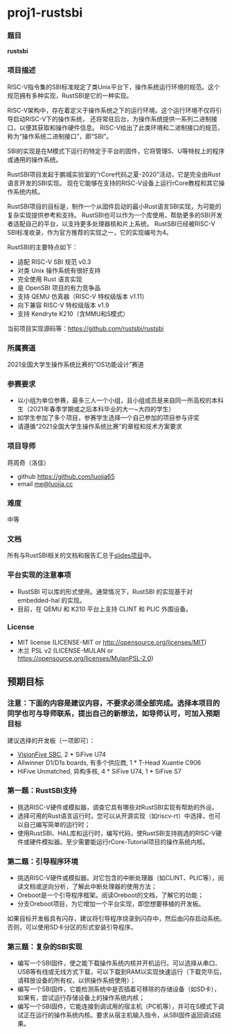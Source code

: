 # proj1-rustsbi

### 题目
**rustsbi**

### 项目描述

RISC-V指令集的SBI标准规定了类Unix平台下，操作系统运行环境的规范。这个规范拥有多种实现，RustSBI是它的一种实现。

RISC-V架构中，存在着定义于操作系统之下的运行环境。这个运行环境不仅将引导启动RISC-V下的操作系统，
还将常驻后台，为操作系统提供一系列二进制接口，以便其获取和操作硬件信息。
RISC-V给出了此类环境和二进制接口的规范，称为“操作系统二进制接口”，即“SBI”。

SBI的实现是在M模式下运行的特定于平台的固件，它将管理S、U等特权上的程序或通用的操作系统。

RustSBI项目发起于鹏城实验室的“rCore代码之夏-2020”活动，它是完全由Rust语言开发的SBI实现。
现在它能够在支持的RISC-V设备上运行rCore教程和其它操作系统内核。

RustSBI项目的目标是，制作一个从固件启动的最小Rust语言SBI实现，为可能的复杂实现提供参考和支持。
RustSBI也可以作为一个库使用，帮助更多的SBI开发者适配自己的平台，以支持更多处理器核和片上系统。
RustSBI已经被RISC-V SBI标准收录，作为官方推荐的实现之一，它的实现编号为4。

RustSBI的主要特点如下：

- 适配 RISC-V SBI 规范 v0.3
- 对类 Unix 操作系统有很好支持
- 完全使用 Rust 语言实现
- 是 OpenSBI 项目的有力竞争品
- 支持 QEMU 仿真器（RISC-V 特权级版本 v1.11）
- 向下兼容 RISC-V 特权级版本 v1.9
- 支持 Kendryte K210（含MMU和S模式）

当前项目实现源码等：https://github.com/rustsbi/rustsbi

### 所属赛道

2021全国大学生操作系统比赛的“OS功能设计”赛道

### 参赛要求
- 以小组为单位参赛，最多三人一个小组，且小组成员是来自同一所高校的本科生（2021年春季学期或之后本科毕业的大一~大四的学生）
- 如学生参加了多个项目，参赛学生选择一个自己参加的项目参与评奖
- 请遵循“2021全国大学生操作系统比赛”的章程和技术方案要求

### 项目导师

蒋周奇（洛佳）
- github https://github.com/luojia65
- email me@luojia.cc

### 难度

中等

### 文档

所有与RustSBI相关的文档和报告汇总于[slides项目](https://github.com/rustsbi/slides)中。

### 平台实现的注意事项

- RustSBI 可以库的形式使用。通常情况下，RustSBI 的实现基于对 embedded-hal 的实现。
- 目前，在 QEMU 和 K210 平台上支持 CLINT 和 PLIC 外围设备。

### License

- MIT license (LICENSE-MIT or http://opensource.org/licenses/MIT)
- 木兰 PSL v2 (LICENSE-MULAN or https://opensource.org/licenses/MulanPSL-2.0)

## 预期目标

### 注意：下面的内容是建议内容，不要求必须全部完成。选择本项目的同学也可与导师联系，提出自己的新想法，如导师认可，可加入预期目标

建议选择的开发板（一项即可）：
* [VisionFive SBC](https://starfivetech.com/site/exploit), 2 * SiFive U74
* Allwinner D1/D1s boards, 有多个供应商, 1 * T-Head Xuantie C906
* HiFive Unmatched, 异构多核, 4 * SiFive U74, 1 * SiFive S7

### 第一题：RustSBI支持

- 挑选RISC-V硬件或模拟器，调查它具有哪些对RustSBI实现有帮助的外设。
- 选择可用的Rust语言运行时。您可以从开源实现（如riscv-rt）中选择，也可以自己编写简单的运行时；
- 使用RustSBI、HAL库和运行时，编写代码，使RustSBI支持挑选的RISC-V硬件或硬件模拟器。至少需要能运行rCore-Tutorial项目的操作系统内核。

### 第二题：引导程序环境

- 挑选RISC-V硬件或模拟器。对它包含的中断处理器（如CLINT、PLIC等），阅读文档或逆向分析，了解此中断处理器的使用方法；
- Oreboot是一个引导程序框架。阅读Oreboot的文档，了解它的功能；
- 分支Oreboot项目，为它增加一个平台实现，即您想要移植的开发板。

如果目标开发板具有闪存，建议将引导程序烧录到闪存中，然后由闪存启动系统。否则，可以使用SD卡分区的形式安装引导程序。

### 第三题：复杂的SBI实现

- 编写一个SBI固件，使之能下载操作系统内核并开机运行。可以选择从串口、USB等有线或无线方式下载，可以下载到RAM以实现快速运行（下载完毕后，请释放设备的所有权，以供操作系统使用）；
- 编写一个SBI固件，它能检测系统中是否插着可移除的存储设备（如SD卡），如果有，尝试运行存储设备上的操作系统内核；
- 编写一个SBI固件，它能连接到调试用的宿主机（PC机等），并可在S模式下调试正在运行的操作系统内核。要求从宿主机输入指令，从SBI固件返回调试结果。
